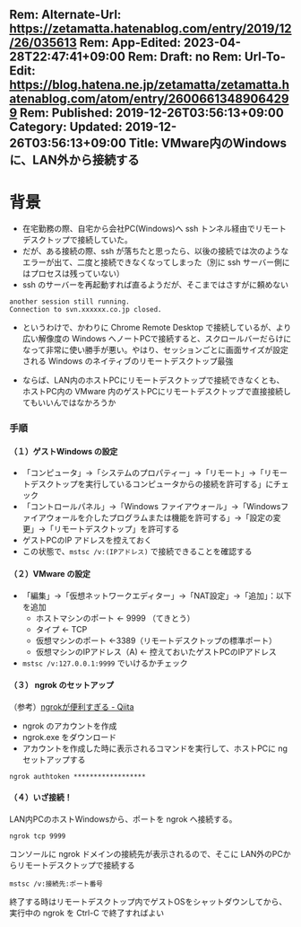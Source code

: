 Rem: Alternate-Url: https://zetamatta.hatenablog.com/entry/2019/12/26/035613
Rem: App-Edited: 2023-04-28T22:47:41+09:00
Rem: Draft: no
Rem: Url-To-Edit: https://blog.hatena.ne.jp/zetamatta/zetamatta.hatenablog.com/atom/entry/26006613489064299
Rem: Published: 2019-12-26T03:56:13+09:00
Category:
Updated: 2019-12-26T03:56:13+09:00
Title: VMware内のWindowsに、LAN外から接続する
---
背景
===

* 在宅勤務の際、自宅から会社PC(Windows)へ ssh トンネル経由でリモートデスクトップで接続していた。
* だが、ある接続の際、ssh が落ちたと思ったら、以後の接続では次のようなエラーが出て、二度と接続できなくなってしまった（別に ssh サーバー側にはプロセスは残っていない）
* ssh のサーバーを再起動すれば直るようだが、そこまではさすがに頼めない

```
another session still running.
Connection to svn.xxxxxx.co.jp closed.
```

* というわけで、かわりに Chrome Remote Desktop で接続しているが、より広い解像度の Windows へノートPCで接続すると、スクロールバーだらけになって非常に使い勝手が悪い。やはり、セッションごとに画面サイズが設定される Windows のネイティブのリモートデスクトップ最強

* ならば、LAN内のホストPCにリモートデスクトップで接続できなくとも、ホストPC内の VMware 内のゲストPCにリモートデスクトップで直接接続してもいいんではなかろうか

### 手順

#### （１）ゲストWindows の設定

* 「コンピュータ」→「システムのプロパティー」→「リモート」→「リモートデスクトップを実行しているコンピュータからの接続を許可する」にチェック
* 「コントロールパネル」→「Windows ファイアウォール」→「Windowsファイアウォールを介したプログラムまたは機能を許可する」→「設定の変更」→「リモートデスクトップ」を許可する
* ゲストPCのIP アドレスを控えておく
* この状態で、`mstsc /v:(IPアドレス)` で接続できることを確認する

#### （２）VMware の設定

* 「編集」→「仮想ネットワークエディター」→「NAT設定」→「追加」：以下を追加
    * ホストマシンのポート ← 9999 （てきとう）
    * タイプ ← TCP
    * 仮想マシンのポート ←3389（リモートデスクトップの標準ポート）
    * 仮想マシンのIPアドレス（A) ← 控えておいたゲストPCのIPアドレス
* `mstsc /v:127.0.0.1:9999` でいけるかチェック

#### （３） ngrok のセットアップ

（参考）[ngrokが便利すぎる - Qiita](https://qiita.com/mininobu/items/b45dbc70faedf30f484e)

* ngrok のアカウントを作成
* ngrok.exe をダウンロード
* アカウントを作成した時に表示されるコマンドを実行して、ホストPCに ngセットアップする

```
ngrok authtoken ******************
```

#### （４）いざ接続！

LAN内PCのホストWindowsから、ポートを ngrok へ接続する。

```
ngrok tcp 9999
```

コンソールに ngrok ドメインの接続先が表示されるので、そこに LAN外のPCからリモートデスクトップで接続する

```
mstsc /v:接続先:ポート番号
```

終了する時はリモートデスクトップ内でゲストOSをシャットダウンしてから、実行中の ngrok を Ctrl-C で終了すればよい